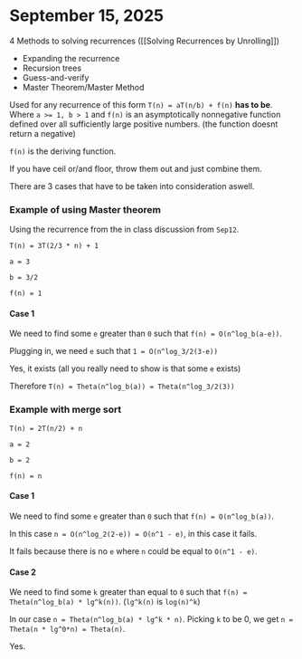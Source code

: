 # September 15, 2025

4 Methods to solving recurrences ([[Solving Recurrences by Unrolling]])
*   Expanding the recurrence
*   Recursion trees
*   Guess-and-verify
*   Master Theorem/Master Method

Used for any recurrence of this form `T(n) = aT(n/b) + f(n)` **has to be**. Where `a >= 1, b > 1` and `f(n)` is an asymptotically nonnegative function defined over all sufficiently large positive numbers. (the function doesnt return a negative)

`f(n)` is the deriving function.

If you have ceil or/and floor, throw them out and just combine them.

There are 3 cases that have to be taken into consideration aswell.


### Example of using Master theorem
Using the recurrence from the in class discussion from `Sep12`.
```
T(n) = 3T(2/3 * n) + 1

a = 3

b = 3/2

f(n) = 1
```

#### Case 1
We need to find some `e` greater than `0` such that `f(n) = O(n^log_b(a-e))`.

Plugging in, we need `e` such that `1 = O(n^log_3/2(3-e))`

Yes, it exists (all you really need to show is that some `e` exists)

Therefore `T(n) = Theta(n^log_b(a)) = Theta(n^log_3/2(3))`



### Example with merge sort
```
T(n) = 2T(n/2) + n

a = 2

b = 2

f(n) = n
```

#### Case 1
We need to find some `e` greater than `0` such that `f(n) = O(n^log_b(a))`.

In this case `n = O(n^log_2(2-e)) = O(n^1 - e)`, in this case it fails.

It fails because there is no `e` where `n` could be equal to `O(n^1 - e)`.


#### Case 2
We need to find some `k` greater than equal to `0` such that `f(n) = Theta(n^log_b(a) * lg^k(n))`. (`lg^k(n)` is `log(n)^k`)

In our case `n = Theta(n^log_b(a) * lg^k * n)`. Picking `k` to be 0, we get `n = Theta(n * lg^0*n) = Theta(n)`.

Yes.